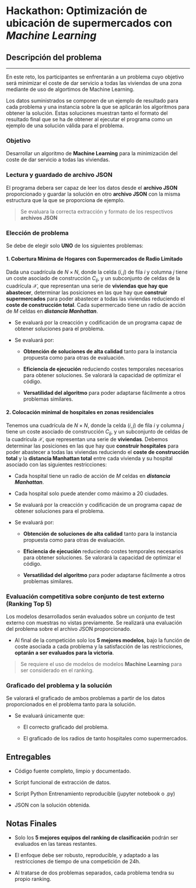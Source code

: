 # **Hackathon: Optimización de ubicación de supermercados con *Machine Learning***

## **Descripción del problema**
----------

En este reto, los participantes se enfrentarán a un problema cuyo objetivo será minimizar el coste de dar servicio a todas las viviendas de una zona mediante de uso de algortimos de Machine Learning.

Los datos suministrados se componen de un ejemplo de resultado para cada problema y una instancia sobre la que se aplicarán los algoritmos para obtener la solución. Estas soluciones muestran tanto el formato del resultado final que se ha de obtener al ejecutar el programa como un ejemplo de una solución válida para el problema.

### **Objetivo**
Desarrollar un algoritmo de **Machine Learning** para la minimización del coste de dar servicio a todas las viviendas.


### **Lectura y guardado de archivo JSON**


El programa debera ser capaz de leer los datos desde el **archivo JSON** proporcionado y guardar la solución en otro **archivo JSON** con la misma estructura que la que se proporciona de ejemplo. 

> Se evaluara la correcta extracción y formato de los respectivos **archivos JSON**


### **Elección de problema** 


Se debe de elegir solo **UNO** de los siguientes problemas:

####  **1. Cobertura Mínima de Hogares con Supermercados de Radio Limitado** 

Dada una cuadrícula de $N\times N$, donde la celda $(i,j)$ de fila $i$ y columna $j$ tiene un coste asociado de construcción $C_{ij}$, y un subconjunto de celdas de la cuadrícula $\mathcal{X}$, que representan una serie de **viviendas que hay que abastecer**, determinar las posiciones en las que hay que **construir supermercados** para poder abastecer a todas las viviendas reduciendo el **coste de construcción total**. Cada supermercado tiene un radio de acción de $M$ celdas en ***distancia Manhattan***.


-   Se evaluará por la creacción y codificación de un programa capaz de obtener soluciones para el problema.
    
-   Se evaluará por:
    
    -   **Obtención de soluciones de alta calidad** tanto para la instancia propuesta como para otras de evaluación.
        
    -   **Eficiencia de ejecución** reduciendo costes temporales necesarios para obtener soluciones. Se valorará la capacidad de optimizar el código.

    - **Versatilidad del algoritmo** para poder adaptarse fácilmente a otros problemas similares.






####  **2. Colocación minimal de hospitales en zonas residenciales** 

Tenemos una cuadrícula de $N\times N$, donde la celda $(i,j)$ de fila $i$ y columna $j$ tiene un coste asociado de construcción $C_{ij}$, y un subconjunto de celdas de la cuadrícula $\mathcal{X}$, que representan una serie de **viviendas**. Debemos determinar las posiciones en las que hay que **construir hospitales** para poder abastecer a todas las viviendas reduciendo el **coste de construcción total** y la **distancia Manhattan total** entre cada vivienda y su hospital asociado con las siguientes restricciones:
 - Cada hospital tiene un radio de acción de $M$ celdas en ***distancia Manhattan***.
 - Cada hospital solo puede atender como máximo a 20 ciudades.


-   Se evaluará por la creacción y codificación de un programa capaz de obtener soluciones para el problema.
    
-   Se evaluará por:
    
    -   **Obtención de soluciones de alta calidad** tanto para la instancia propuesta como para otras de evaluación.
        
    -   **Eficiencia de ejecución** reduciendo costes temporales necesarios para obtener soluciones. Se valorará la capacidad de optimizar el código.

    -   **Versatilidad del algoritmo** para poder adaptarse fácilmente a otros problemas similares.






###  **Evaluación competitiva sobre conjunto de test externo (Ranking Top 5)** 

Los modelos desarrollados serán evaluados sobre un conjunto de test externo con muestras no vistas previamente. Se realizará una evaluación del problema sobre el archivo JSON proporcionado.
-   Al final de la competición solo los **5 mejores modelos**, bajo la función de coste asociada a cada problema y la satisfacción de las restricciones, **optarán a ser evaluados para la victoria**.
    


> Se requiere el uso de modelos de modelos **Machine Learning** para ser considerado en el ranking.



###  **Graficado del problema y la solución**

Se valorará el graficado de ambos problemas a partir de los datos proporcionados en el problema tanto para la solución.

-   Se evaluará únicamente que:
    
    -   El correcto graficado del problema.
        
    -   El graficado de los radios de tanto hospitales como supermercados.
                
    




## **Entregables**

-   Código fuente completo, limpio y documentado.
    
-   Script funcional de extracción de datos.
    
-   Script Python Entrenamiento reproducible (jupyter notebook o .py)
        
-   JSON con la solución obtenida.
    



## **Notas Finales**

-   Solo los **5 mejores equipos del ranking de clasificación** podrán ser evaluados en las tareas restantes.
    
-   El enfoque debe ser robusto, reproducible, y adaptado a las restricciones de tiempo de una competición de 24h.
    
-   Al tratarse de dos problemas separados, cada problema tendra su propio ranking.

